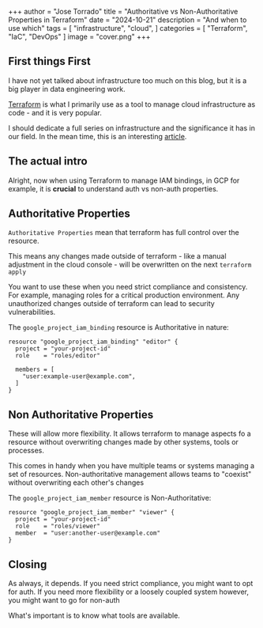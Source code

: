 +++
author = "Jose Torrado"
title = "Authoritative vs Non-Authoritative Properties in Terraform"
date = "2024-10-21"
description = "And when to use which"
tags = [
    "infrastructure",
    "cloud",
]
categories = [
    "Terraform",
    "IaC",
    "DevOps"
]
image = "cover.png"
+++

## First things First

I have not yet talked about infrastructure too much on this blog, but it is a big player in data engineering work. 

[Terraform](https://www.terraform.io/) is what I primarily use as a tool to manage cloud infrastructure as code - and it is very popular.

I should dedicate a full series on infrastructure and the significance it has in our field. In the mean time, this is an interesting [article](https://www.linkedin.com/pulse/data-engineering-101-three-types-engineers-you-need-know-matt-brady/).

## The actual intro 

Alright, now when using Terraform to manage IAM bindings, in GCP for example, it is **crucial** to understand auth vs non-auth properties. 

## Authoritative Properties 

`Authoritative Properties` mean that terraform has full control over the resource.

This means any changes made outside of terraform - like a manual adjustment in the cloud console - will be 
overwritten on the next `terraform apply`

You want to use these when you need strict compliance and consistency. For example, managing roles for a critical production environment. Any unauthorized changes outside of terraform can lead to security vulnerabilities.

The `google_project_iam_binding` resource is Authoritative in nature:

```hcl
resource "google_project_iam_binding" "editor" {
  project = "your-project-id"
  role    = "roles/editor"

  members = [
    "user:example-user@example.com",
  ]
}
```
## Non Authoritative Properties 

These will allow more flexibility. It allows terraform to manage aspects fo a resource without overwriting
changes made by other systems, tools or processes.

This comes in handy when you have multiple teams or systems managing a set of resources. Non-authoritative management allows teams to "coexist" without overwriting each other's changes

The `google_project_iam_member` resource is Non-Authoritative:

```hcl
resource "google_project_iam_member" "viewer" {
  project = "your-project-id"
  role    = "roles/viewer"
  member  = "user:another-user@example.com"
}
```

## Closing

As always, it depends. If you need strict compliance, you might want to opt for auth. If you need more flexibility or a loosely coupled system however, you might want to go for non-auth

What's important is to know what tools are available.
